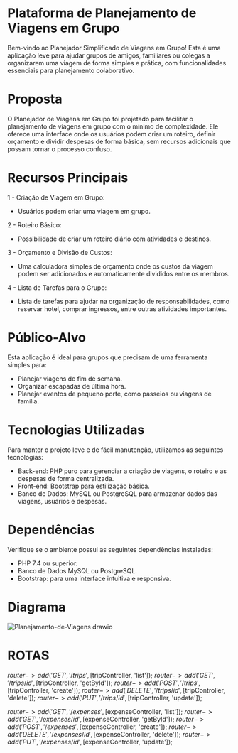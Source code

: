# Plataforma de Planejamento de Viagens em Grupo
Bem-vindo ao Planejador Simplificado de Viagens em Grupo! Esta é uma aplicação leve para ajudar grupos de amigos, familiares ou colegas a organizarem uma viagem de forma simples e prática, com funcionalidades essenciais para planejamento colaborativo.
# Proposta
O Planejador de Viagens em Grupo foi projetado para facilitar o planejamento de viagens em grupo com o mínimo de complexidade. Ele oferece uma interface onde os usuários podem criar um roteiro, definir orçamento e dividir despesas de forma básica, sem recursos adicionais que possam tornar o processo confuso.
# Recursos Principais
1 - Criação de Viagem em Grupo:
  - Usuários podem criar uma viagem em grupo.

2 - Roteiro Básico:
  - Possibilidade de criar um roteiro diário com atividades e destinos.

3 - Orçamento e Divisão de Custos:
  - Uma calculadora simples de orçamento onde os custos da viagem podem ser adicionados e automaticamente divididos entre os membros.

4 - Lista de Tarefas para o Grupo:
  - Lista de tarefas para ajudar na organização de responsabilidades, como reservar hotel, comprar ingressos, entre outras atividades importantes.
# Público-Alvo
Esta aplicação é ideal para grupos que precisam de uma ferramenta simples para:

  - Planejar viagens de fim de semana.
  - Organizar escapadas de última hora.
  - Planejar eventos de pequeno porte, como passeios ou viagens de família.

# Tecnologias Utilizadas
Para manter o projeto leve e de fácil manutenção, utilizamos as seguintes tecnologias:

  - Back-end: PHP puro para gerenciar a criação de viagens, o roteiro e as despesas de forma centralizada.
  - Front-end: Bootstrap para estilização básica.
  - Banco de Dados: MySQL ou PostgreSQL para armazenar dados das viagens, usuários e despesas.

# Dependências
Verifique se o ambiente possui as seguintes dependências instaladas:

  - PHP 7.4 ou superior.
  - Banco de Dados MySQL ou PostgreSQL.
  - Bootstrap: para uma interface intuitiva e responsiva.

# Diagrama
![Planejamento-de-Viagens drawio](https://github.com/user-attachments/assets/d54ce8ce-9c36-4b31-bead-3a7faf51f296)

# ROTAS

$router->add('GET', '/trips', [$tripController, 'list']);
$router->add('GET', '/trips/{id}', [$tripController, 'getById']);
$router->add('POST', '/trips', [$tripController, 'create']);
$router->add('DELETE', '/trips/{id}', [$tripController, 'delete']);
$router->add('PUT', '/trips/{id}', [$tripController, 'update']);

$router->add('GET', '/expenses', [$expenseController, 'list']);
$router->add('GET', '/expenses/{id}', [$expenseController, 'getById']);
$router->add('POST', '/expenses', [$expenseController, 'create']);
$router->add('DELETE', '/expenses/{id}', [$expenseController, 'delete']);
$router->add('PUT', '/expenses/{id}', [$expenseController, 'update']);
